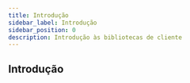 ```yaml
---
title: Introdução
sidebar_label: Introdução
sidebar_position: 0
description: Introdução às bibliotecas de cliente
---
```


## Introdução
